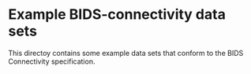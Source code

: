 Example BIDS-connectivity data sets
===================================

This directoy contains some example data sets that conform to the BIDS Connectivity specification.
